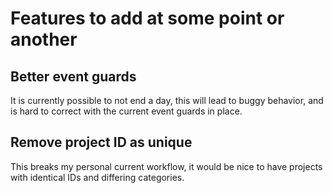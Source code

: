 # Features to add at some point or another

## Better event guards
It is currently possible to not end a day, this will lead to buggy behavior, and is hard to correct with the current event guards in place.

## Remove project ID as unique
This breaks my personal current workflow, it would be nice to have projects with identical IDs and differing categories.